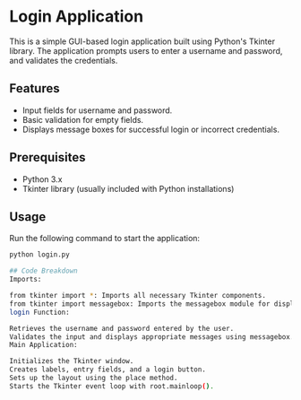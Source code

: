 # Login Application

This is a simple GUI-based login application built using Python's Tkinter library. The application prompts users to enter a username and password, and validates the credentials.

## Features

- Input fields for username and password.
- Basic validation for empty fields.
- Displays message boxes for successful login or incorrect credentials.

## Prerequisites

- Python 3.x
- Tkinter library (usually included with Python installations)

## Usage

Run the following command to start the application:
```bash
python login.py

## Code Breakdown
Imports:

from tkinter import *: Imports all necessary Tkinter components.
from tkinter import messagebox: Imports the messagebox module for displaying messages.
login Function:

Retrieves the username and password entered by the user.
Validates the input and displays appropriate messages using messagebox.showinfo.
Main Application:

Initializes the Tkinter window.
Creates labels, entry fields, and a login button.
Sets up the layout using the place method.
Starts the Tkinter event loop with root.mainloop().

